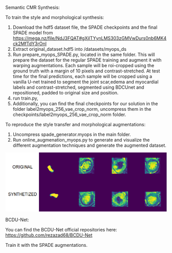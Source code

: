 
Semantic CMR Synthesis:

To train the style and morphological synthesis: 

1. Download the hdf5 dataset file, the SPADE checkpoints and the final SPADE model from https://mega.nz/file/NdJ3FQAT#gXjITYynLMS303zGMVwDurs0nb6MK4ck2MfTdY3rOnI
2. Extract original_dataset.hdf5 into  /datasets/myops_ds
3. Run  prepare_myops_SPADE.py, located in the same folder.
This will prepare the dataset for the regular SPADE training and augment it with warping augmentations. Each sample will be roi-cropped using the ground truth with a margin of 10 pixels and contrast-stretched. At test time for the final predictions, each sample will be cropped using a vanilla U-net trained to segment the joint scar,edema and myocardial labels and contrast-stretched, segmented using BDCUnet and repositioned, padded to original size and position. 
4. run train.py, 
5. Additionally, you can find the final checkpoints for our solution in the folder label2myops_256_vae_crop_norm, uncompress them in the checkpoints/label2myops_256_vae_crop_norm folder.

To reproduce the style transfer and morphological augmentations:
1. Uncompress spade_generator.myops in the main folder.
2. Run online_augmenation_myops.py to generate and visualize the different augmentation techniques and generate the augmented dataset.


![Alt text](example_synth.png?raw=true "Title")



BCDU-Net:

You can find the BCDU-Net official repositories here:
https://github.com/rezazad68/BCDU-Net 

Train it with the SPADE augmentations.





